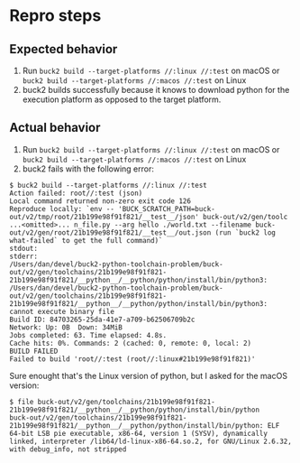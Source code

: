 # Repro steps

## Expected behavior

1. Run `buck2 build --target-platforms //:linux //:test` on macOS or `buck2 build --target-platforms //:macos //:test` on Linux
2. buck2 builds successfully because it knows to download python for the execution platform as opposed to the target platform.

## Actual behavior

1. Run `buck2 build --target-platforms //:linux //:test` on macOS or `buck2 build --target-platforms //:macos //:test` on Linux
2. buck2 fails with the following error:

```
$ buck2 build --target-platforms //:linux //:test
Action failed: root//:test (json)
Local command returned non-zero exit code 126
Reproduce locally: `env -- 'BUCK_SCRATCH_PATH=buck-out/v2/tmp/root/21b199e98f91f821/__test__/json' buck-out/v2/gen/toolc ...<omitted>... n_file.py --arg hello ./world.txt --filename buck-out/v2/gen/root/21b199e98f91f821/__test__/out.json (run `buck2 log what-failed` to get the full command)`
stdout:
stderr:
/Users/dan/devel/buck2-python-toolchain-problem/buck-out/v2/gen/toolchains/21b199e98f91f821-21b199e98f91f821/__python__/__python/python/install/bin/python3: /Users/dan/devel/buck2-python-toolchain-problem/buck-out/v2/gen/toolchains/21b199e98f91f821-21b199e98f91f821/__python__/__python/python/install/bin/python3: cannot execute binary file
Build ID: 84703265-25da-41e7-a709-b62506709b2c
Network: Up: 0B  Down: 34MiB
Jobs completed: 63. Time elapsed: 4.8s.
Cache hits: 0%. Commands: 2 (cached: 0, remote: 0, local: 2)
BUILD FAILED
Failed to build 'root//:test (root//:linux#21b199e98f91f821)'
```

Sure enought that's the Linux version of python, but I asked for the macOS version:

```
$ file buck-out/v2/gen/toolchains/21b199e98f91f821-21b199e98f91f821/__python__/__python/python/install/bin/python
buck-out/v2/gen/toolchains/21b199e98f91f821-21b199e98f91f821/__python__/__python/python/install/bin/python: ELF 64-bit LSB pie executable, x86-64, version 1 (SYSV), dynamically linked, interpreter /lib64/ld-linux-x86-64.so.2, for GNU/Linux 2.6.32, with debug_info, not stripped
```
